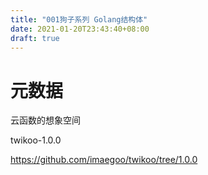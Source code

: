 ```yaml
---
title: "001狗子系列 Golang结构体"
date: 2021-01-20T23:43:40+08:00
draft: true
---
```


# 元数据


云函数的想象空间

twikoo-1.0.0

https://github.com/imaegoo/twikoo/tree/1.0.0

